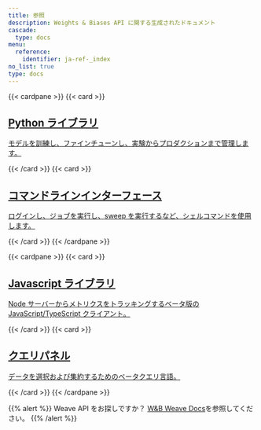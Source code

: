 ```yaml
---
title: 参照
description: Weights & Biases API に関する生成されたドキュメント
cascade:
  type: docs
menu:
  reference:
    identifier: ja-ref-_index
no_list: true
type: docs
---
```


{{< cardpane >}}
  {{< card >}}
    <a href="./python/">
      <h2 className="card-title">Python ライブラリ</h2>
      <p className="card-content">モデルを訓練し、ファインチューンし、実験からプロダクションまで管理します。</p>
    </a>
  {{< /card >}}
  {{< card >}}
    <a href="./query-panel/">
      <h2 className="card-title">コマンドラインインターフェース</h2>
      <p className="card-content">ログインし、ジョブを実行し、sweep を実行するなど、シェルコマンドを使用します。</p>
    </a>
  {{< /card >}}
{{< /cardpane >}}

{{< cardpane >}}
  {{< card >}}
    <a href="./js/">
      <h2 className="card-title">Javascript ライブラリ</h2>
      <p className="card-content">Node サーバーからメトリクスをトラッキングするベータ版の JavaScript/TypeScript クライアント。</p>
    </a>
  {{< /card >}}
  {{< card >}}
    <a href="./query-panel/">
      <h2 className="card-title">クエリパネル</h2>
      <p className="card-content"> データを選択および集約するためのベータクエリ言語。</p>
    </a>
  {{< /card >}}
{{< /cardpane >}}

{{% alert %}}
Weave API をお探しですか？ [W&B Weave Docs](https://weave-docs.wandb.ai/)を参照してください。
{{% /alert %}}